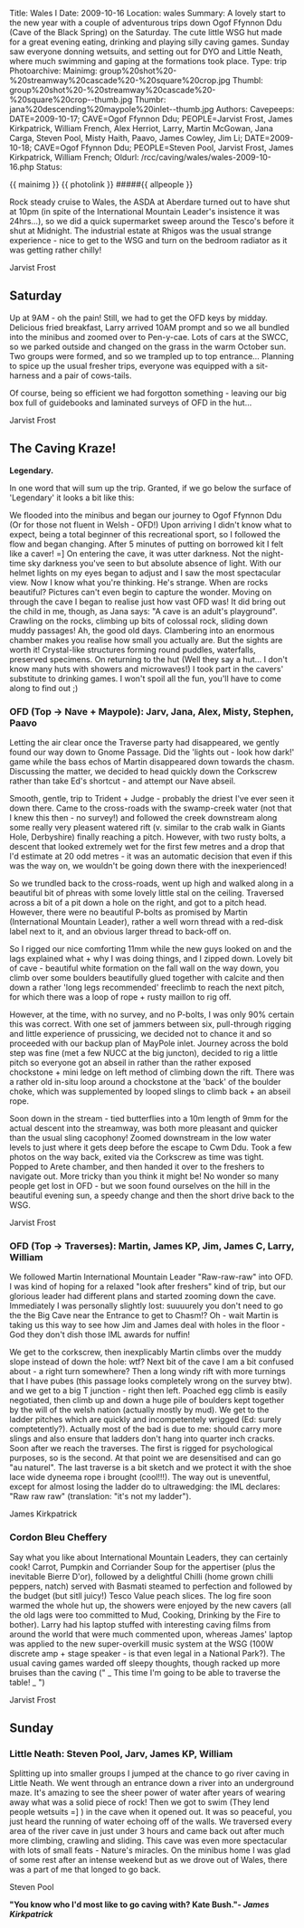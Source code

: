Title: Wales I
Date: 2009-10-16
Location: wales
Summary: A lovely start to the new year with a couple of adventurous trips down Ogof Ffynnon Ddu (Cave of the Black Spring) on the Saturday. The cute little WSG hut made for a great evening eating, drinking and playing silly caving games. Sunday saw everyone donning wetsuits, and setting out for DYO and Little Neath, where much swimming and gaping at the formations took place.
Type: trip
Photoarchive:
Mainimg: group%20shot%20-%20streamway%20cascade%20-%20square%20crop.jpg
Thumbl: group%20shot%20-%20streamway%20cascade%20-%20square%20crop--thumb.jpg
Thumbr: jana%20descending%20maypole%20inlet--thumb.jpg
Authors:
Cavepeeps: DATE=2009-10-17; CAVE=Ogof Ffynnon Ddu; PEOPLE=Jarvist Frost, James Kirkpatrick, William French, Alex Herriot, Larry, Martin McGowan, Jana Carga, Steven Pool, Misty Haith, Paavo, James Cowley, Jim Li;
           DATE=2009-10-18; CAVE=Ogof Ffynnon Ddu; PEOPLE=Steven Pool, Jarvist Frost, James Kirkpatrick, William French;
Oldurl: /rcc/caving/wales/wales-2009-10-16.php
Status:

{{ mainimg }}
{{ photolink }}
#####{{ allpeople }}

Rock steady cruise to Wales, the ASDA at Aberdare turned out to have shut at 10pm (in spite of the International Mountain Leader's insistence it was 24hrs...), so we did a quick supermarket sweep around the Tesco's before it shut at Midnight. The industrial estate at Rhigos was the usual strange experience - nice to get to the WSG and turn on the bedroom radiator as it was getting rather chilly!

Jarvist Frost

##  Saturday

Up at 9AM - oh the pain! Still, we had to get the OFD keys by midday. Delicious fried breakfast, Larry arrived 10AM prompt and so we all bundled into the minibus and zoomed over to Pen-y-cae. Lots of cars at the SWCC, so we parked outside and changed on the grass in the warm October sun. Two groups were formed, and so we trampled up to top entrance... Planning to spice up the usual fresher trips, everyone was equipped with a sit-harness and a pair of cows-tails.

Of course, being so efficient we had forgotton something - leaving our big box full of guidebooks and laminated surveys of OFD in the hut...

Jarvist Frost

##  The Caving Kraze!

**Legendary.**

In one word that will sum up the trip. Granted, if we go below the surface of 'Legendary' it looks a bit like this:

We flooded into the minibus and began our journey to Ogof Ffynnon Ddu (Or for those not fluent in Welsh - OFD!) Upon arriving I didn't know what to expect, being a total beginner of this recreational sport, so I followed the flow and began changing. After 5 minutes of putting on borrowed kit I felt like a caver! =] On entering the cave, it was utter darkness. Not the night-time sky darkness you've seen to but absolute absence of light. With our helmet lights on my eyes began to adjust and I saw the most spectacular view. Now I know what you're thinking. He's strange. When are rocks beautiful? Pictures can't even begin to capture the wonder. Moving on through the cave I began to realise just how vast OFD was! It did bring out the child in me, though, as Jana says: "A cave is an adult's playground". Crawling on the rocks, climbing up bits of colossal rock, sliding down muddy passages! Ah, the good old days. Clambering into an enormous chamber makes you realise how small you actually are. But the sights are worth it! Crystal-like structures forming round puddles, waterfalls, preserved specimens. On returning to the hut (Well they say a hut... I don't know many huts with showers and microwaves!) I took part in the cavers' substitute to drinking games. I won't spoil all the fun, you'll have to come along to find out ;)

###  OFD (Top -&gt; Nave + Maypole): Jarv, Jana, Alex, Misty, Stephen, Paavo

Letting the air clear once the Traverse party had disappeared, we gently found our way down to Gnome Passage. Did the 'lights out - look how dark!' game while the bass echos of Martin disappeared down towards the chasm. Discussing the matter, we decided to head quickly down the Corkscrew rather than take Ed's shortcut - and attempt our Nave abseil.

Smooth, gentle, trip to Trident + Judge - probably the driest I've ever seen it down there. Came to the cross-roads with the swamp-creek water (not that I knew this then - no survey!) and followed the creek downstream along some really very pleasent watered rift (v. similar to the crab walk in Giants Hole, Derbyshire) finally reaching a pitch. However, with two rusty bolts, a descent that looked extremely wet for the first few metres and a drop that I'd estimate at 20 odd metres - it was an automatic decision that even if this was the way on, we wouldn't be going down there with the inexperienced!

So we trundled back to the cross-roads, went up high and walked along in a beautiful bit of phreas with some lovely little stal on the ceiling. Traversed across a bit of a pit down a hole on the right, and got to a pitch head. However, there were no beautiful P-bolts as promised by Martin (International Mountain Leader), rather a well worn thread with a red-disk label next to it, and an obvious larger thread to back-off on.

So I rigged our nice comforting 11mm while the new guys looked on and the lags explained what + why I was doing things, and I zipped down. Lovely bit of cave - beautiful white formation on the fall wall on the way down, you climb over some boulders beautifully glued together with calcite and then down a rather 'long legs recommended' freeclimb to reach the next pitch, for which there was a loop of rope + rusty maillon to rig off.

However, at the time, with no survey, and no P-bolts, I was only 90% certain this was correct. With one set of jammers between six, pull-through rigging and little experience of prussicing, we decided not to chance it and so proceeded with our backup plan of MayPole inlet. Journey across the bold step was fine (met a few NUCC at the big juncton), decided to rig a little pitch so everyone got an abseil in rather than the rather exposed chockstone + mini ledge on left method of climbing down the rift. There was a rather old in-situ loop around a chockstone at the 'back' of the boulder choke, which was supplemented by looped slings to climb back + an abseil rope.

Soon down in the stream - tied butterflies into a 10m length of 9mm for the actual descent into the streamway, was both more pleasant and quicker than the usual sling cacophony! Zoomed downstream in the low water levels to just where it gets deep before the escape to Cwm Ddu. Took a few photos on the way back, exited via the Corkscrew as time was tight. Popped to Arete chamber, and then handed it over to the freshers to navigate out. More tricky than you think it might be! No wonder so many people get lost in OFD - but we soon found ourselves on the hill in the beautiful evening sun, a speedy change and then the short drive back to the WSG.

Jarvist Frost

###  OFD (Top -&gt; Traverses): Martin, James KP, Jim, James C, Larry, William

We followed Martin International Mountain Leader "Raw-raw-raw" into OFD. I was kind of hoping for a relaxed "look after freshers" kind of trip, but our glorious leader had different plans and started zooming down the cave. Immediately I was personally slightly lost: suuuurely you don't need to go the the Big Cave near the Entrance to get to Chasm!? Oh - wait Martin is taking us this way to see how Jim and James deal with holes in the floor - God they don't dish those IML awards for nuffin!

We get to the corkscrew, then inexplicably Martin climbs over the muddy slope instead of down the hole: wtf? Next bit of the cave I am a bit confused about - a right turn somewhere? Then a long windy rift with more turnings that I have pubes (this passage looks completely wrong on the survey btw). and we get to a big T junction - right then left. Poached egg climb is easily negotiated, then climb up and down a huge pile of boulders kept together by the will of the welsh nation (actually mostly by mud). We get to the ladder pitches which are quickly and incompetentely wrigged (Ed: surely comptetently?). Actually most of the bad is due to me: should carry more slings and also ensure that ladders don't hang into quarter inch cracks. Soon after we reach the traverses. The first is rigged for psychological purposes, so is the second. At that point we are desensitised and can go "au naturel". The last traverse is a bit sketch and we protect it with the shoe lace wide dyneema rope i brought (cool!!!). The way out is uneventful, except for almost losing the ladder do to ultrawedging: the IML declares: "Raw raw raw" (translation: "it's not my ladder").

James Kirkpatrick

###  Cordon Bleu Cheffery

Say what you like about International Mountain Leaders, they can certainly cook! Carrot, Pumpkin and Corriander Soup for the appertiser (plus the inevitable Bierre D'or), followed by a delightful Chilli (home grown chilli peppers, natch) served with Basmati steamed to perfection and followed by the budget (but sitll juicy!) Tesco Value peach slices. The log fire soon warmed the whole hut up, the showers were enjoyed by the new cavers (all the old lags were too committed to Mud, Cooking, Drinking by the Fire to bother). Larry had his laptop stuffed with interesting caving films from around the world that were much commented upon, whereas James' laptop was applied to the new super-overkill music system at the WSG (100W discrete amp + stage speaker - is that even legal in a National Park?). The usual caving games warded off sleepy thoughts, though racked up more bruises than the caving (" _ This time I'm going to be able to traverse the table! _ ")

Jarvist Frost

##  Sunday

###  Little Neath: Steven Pool, Jarv, James KP, William

Splitting up into smaller groups I jumped at the chance to go river caving in Little Neath. We went through an entrance down a river into an underground maze. It's amazing to see the sheer power of water after years of wearing away what was a solid piece of rock! Then we got to swim (They lend people wetsuits =] ) in the cave when it opened out. It was so peaceful, you just heard the running of water echoing off of the walls. We traversed every area of the river cave in just under 3 hours and came back out after much more climbing, crawling and sliding. This cave was even more spectacular with lots of small feats - Nature's miracles. On the minibus home I was glad of some rest after an intense weekend but as we drove out of Wales, there was a part of me that longed to go back.

Steven Pool

**"You know who I'd most like to go caving with? Kate Bush."- _James Kirkpatrick_**

